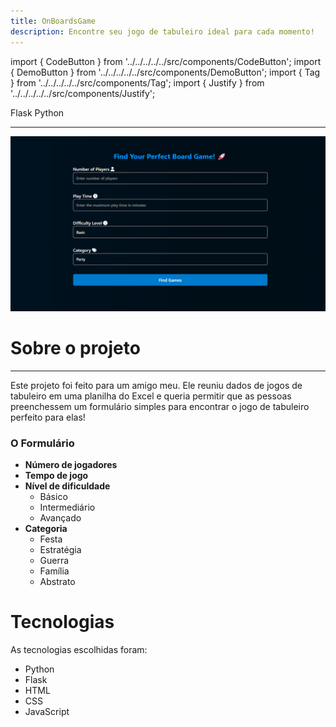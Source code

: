 ```yaml
---
title: OnBoardsGame
description: Encontre seu jogo de tabuleiro ideal para cada momento!
---
```


import { CodeButton } from '../../../../../src/components/CodeButton';
import { DemoButton } from '../../../../../src/components/DemoButton';
import { Tag } from '../../../../../src/components/Tag';
import { Justify } from '../../../../../src/components/Justify';

<div style={{marginBottom: "1rem"}}>
<Tag docLink="https://flask.palletsprojects.com/en/stable/">Flask</Tag>
<Tag docLink="https://www.python.org/docs/">Python</Tag>
</div>

<DemoButton liveLink="https://onboardsgame.com/"/>

---

![govbr-screenc](\img\projects\onboardsgame.png)

# Sobre o projeto
---
<Justify>
Este projeto foi feito para um amigo meu. Ele reuniu dados de jogos de tabuleiro em uma planilha do Excel e queria permitir que as pessoas preenchessem um formulário simples para encontrar o jogo de tabuleiro perfeito para elas!  

### O Formulário  

- **Número de jogadores**  
- **Tempo de jogo**  
- **Nível de dificuldade**  
  - Básico  
  - Intermediário  
  - Avançado  
- **Categoria**  
  - Festa  
  - Estratégia  
  - Guerra  
  - Família  
  - Abstrato  

# Tecnologias  

As tecnologias escolhidas foram:  
- Python  
- Flask  
- HTML  
- CSS  
- JavaScript

</Justify>